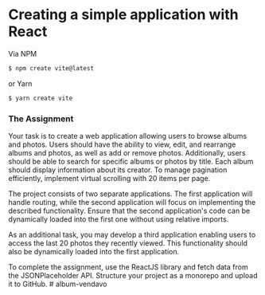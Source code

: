 # Creating a simple application with React

Via NPM
```bash
$ npm create vite@latest
```
or Yarn
```bash
$ yarn create vite
```

### The Assignment

Your task is to create a web application allowing users to browse albums and photos. Users should have the ability to view, edit, and rearrange albums and photos, as well as add or remove photos. Additionally, users should be able to search for specific albums or photos by title. Each album should display information about its creator. To manage pagination efficiently, implement virtual scrolling with 20 items per page.

The project consists of two separate applications. The first application will handle routing, while the second application will focus on implementing the described functionality. Ensure that the second application's code can be dynamically loaded into the first one without using relative imports.

As an additional task, you may develop a third application enabling users to access the last 20 photos they recently viewed. This functionality should also be dynamically loaded into the first application.

To complete the assignment, use the ReactJS library and fetch data from the JSONPlaceholder API. Structure your project as a monorepo and upload it to GitHub. # album-vendavo
